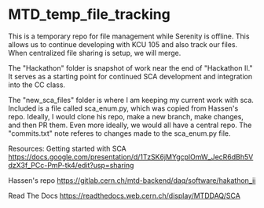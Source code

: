 # MTD_temp_file_tracking
This is a temporary repo for file management while Serenity is offline. This allows us to continue developing with KCU
105 and also track our files. When centralized file sharing is setup, we will merge.

The "Hackathon" folder is snapshot of work near the end of "Hackathon II." It serves as a starting point for continued
SCA development and integration into the CC class.

The "new_sca_files" folder is where I am keeping my current work with sca. Included is a file called sca_enum.py, which
was copied from Hassen's repo. Ideally, I would clone his repo, make a new branch, make changes, and then PR them.
Even more ideally, we would all have a central repo. The "commits.txt" note referes to changes made to the sca_enum.py
file.

Resources:
Getting started with SCA
https://docs.google.com/presentation/d/1TzSK6jMYgcplOmW_JecR6dBh5VdzX3f_PCc-PmP-tk4/edit?usp=sharing

Hassen's repo
https://gitlab.cern.ch/mtd-backend/daq/software/hakathon_ii

Read The Docs
https://readthedocs.web.cern.ch/display/MTDDAQ/SCA
